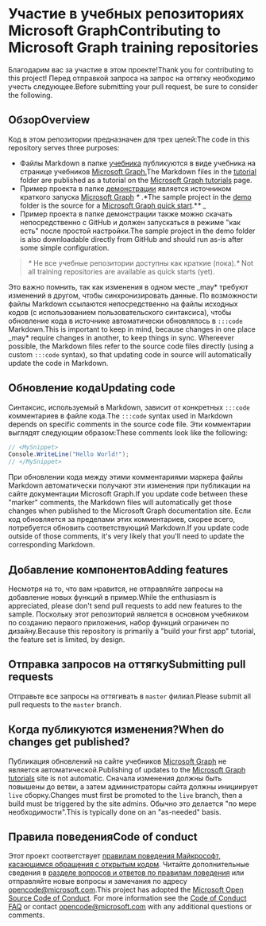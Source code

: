 # <a name="contributing-to-microsoft-graph-training-repositories"></a><span data-ttu-id="96ce6-101">Участие в учебных репозиториях Microsoft Graph</span><span class="sxs-lookup"><span data-stu-id="96ce6-101">Contributing to Microsoft Graph training repositories</span></span>

<span data-ttu-id="96ce6-102">Благодарим вас за участие в этом проекте!</span><span class="sxs-lookup"><span data-stu-id="96ce6-102">Thank you for contributing to this project!</span></span> <span data-ttu-id="96ce6-103">Перед отправкой запроса на запрос на оттягку необходимо учесть следующее.</span><span class="sxs-lookup"><span data-stu-id="96ce6-103">Before submitting your pull request, be sure to consider the following.</span></span>

## <a name="overview"></a><span data-ttu-id="96ce6-104">Обзор</span><span class="sxs-lookup"><span data-stu-id="96ce6-104">Overview</span></span>

<span data-ttu-id="96ce6-105">Код в этом репозитории предназначен для трех целей:</span><span class="sxs-lookup"><span data-stu-id="96ce6-105">The code in this repository serves three purposes:</span></span>

- <span data-ttu-id="96ce6-106">Файлы Markdown в папке [учебника](/tutorial) публикуются в виде учебника на странице учебников [Microsoft Graph.](https://docs.microsoft.com/graph/tutorials)</span><span class="sxs-lookup"><span data-stu-id="96ce6-106">The Markdown files in the [tutorial](/tutorial) folder are published as a tutorial on the [Microsoft Graph tutorials](https://docs.microsoft.com/graph/tutorials) page.</span></span>
- <span data-ttu-id="96ce6-107">Пример проекта в папке [демонстрации](/demo) является источником краткого запуска [Microsoft Graph](https://developer.microsoft.com/graph/quick-start) *\** .\*</span><span class="sxs-lookup"><span data-stu-id="96ce6-107">The sample project in the [demo](/demo) folder is the source for a [Microsoft Graph quick start](https://developer.microsoft.com/graph/quick-start).\**\** _</span></span>
- <span data-ttu-id="96ce6-108">Пример проекта в папке демонстрации также можно скачать непосредственно с GitHub и должен запускаться в режиме "как есть" после простой настройки.</span><span class="sxs-lookup"><span data-stu-id="96ce6-108">The sample project in the demo folder is also downloadable directly from GitHub and should run as-is after some simple configuration.</span></span>

> <span data-ttu-id="96ce6-109">_*\**_ Не все учебные репозитории доступны как краткие (пока).</span><span class="sxs-lookup"><span data-stu-id="96ce6-109">_*\**_ Not all training repositories are available as quick starts (yet).</span></span>

<span data-ttu-id="96ce6-110">Это важно помнить, так как изменения в одном месте _may\* требуют изменений в другом, чтобы синхронизировать данные. По возможности файлы Markdown ссылаются непосредственно на файлы исходных кодов (с использованием пользовательского синтаксиса), чтобы обновление кода в источнике автоматически обновлялось в `:::code` Markdown.</span><span class="sxs-lookup"><span data-stu-id="96ce6-110">This is important to keep in mind, because changes in one place _may\* require changes in another, to keep things in sync. Whereever possible, the Markdown files refer to the source code files directly (using a custom `:::code` syntax), so that updating code in source will automatically update the code in Markdown.</span></span>

## <a name="updating-code"></a><span data-ttu-id="96ce6-111">Обновление кода</span><span class="sxs-lookup"><span data-stu-id="96ce6-111">Updating code</span></span>

<span data-ttu-id="96ce6-112">Синтаксис, используемый в Markdown, зависит от конкретных `:::code` комментариев в файле кода.</span><span class="sxs-lookup"><span data-stu-id="96ce6-112">The `:::code` syntax used in Markdown depends on specific comments in the source code file.</span></span> <span data-ttu-id="96ce6-113">Эти комментарии выглядят следующим образом:</span><span class="sxs-lookup"><span data-stu-id="96ce6-113">These comments look like the following:</span></span>

```csharp
// <MySnippet>
Console.WriteLine("Hello World!");
// </MySnippet>
```

<span data-ttu-id="96ce6-114">При обновлении кода между этими комментариями маркера файлы Markdown автоматически получают эти изменения при публикации на сайте документации Microsoft Graph.</span><span class="sxs-lookup"><span data-stu-id="96ce6-114">If you update code between these "marker" comments, the Markdown files will automatically get those changes when published to the Microsoft Graph documentation site.</span></span> <span data-ttu-id="96ce6-115">Если код обновляется за пределами этих комментариев, скорее всего, потребуется обновить соответствующий Markdown.</span><span class="sxs-lookup"><span data-stu-id="96ce6-115">If you update code outside of those comments, it's very likely that you'll need to update the corresponding Markdown.</span></span>

## <a name="adding-features"></a><span data-ttu-id="96ce6-116">Добавление компонентов</span><span class="sxs-lookup"><span data-stu-id="96ce6-116">Adding features</span></span>

<span data-ttu-id="96ce6-117">Несмотря на то, что вам нравится, не отправляйте запросы на добавление новых функций в пример.</span><span class="sxs-lookup"><span data-stu-id="96ce6-117">While the enthusiasm is appreciated, please don't send pull requests to add new features to the sample.</span></span> <span data-ttu-id="96ce6-118">Поскольку этот репозиторий является в основном учебником по созданию первого приложения, набор функций ограничен по дизайну.</span><span class="sxs-lookup"><span data-stu-id="96ce6-118">Because this repository is primarily a "build your first app" tutorial, the feature set is limited, by design.</span></span>

## <a name="submitting-pull-requests"></a><span data-ttu-id="96ce6-119">Отправка запросов на оттягку</span><span class="sxs-lookup"><span data-stu-id="96ce6-119">Submitting pull requests</span></span>

<span data-ttu-id="96ce6-120">Отправьте все запросы на оттягивать в `master` филиал.</span><span class="sxs-lookup"><span data-stu-id="96ce6-120">Please submit all pull requests to the `master` branch.</span></span>

## <a name="when-do-changes-get-published"></a><span data-ttu-id="96ce6-121">Когда публикуются изменения?</span><span class="sxs-lookup"><span data-stu-id="96ce6-121">When do changes get published?</span></span>

<span data-ttu-id="96ce6-122">Публикация обновлений на сайте учебников [Microsoft Graph](https://docs.microsoft.com/graph/tutorials) не является автоматической.</span><span class="sxs-lookup"><span data-stu-id="96ce6-122">Publishing of updates to the [Microsoft Graph tutorials](https://docs.microsoft.com/graph/tutorials) site is not automatic.</span></span> <span data-ttu-id="96ce6-123">Сначала изменения должны быть повышены до ветви, а затем администраторы сайта должны инициирует `live` сборку.</span><span class="sxs-lookup"><span data-stu-id="96ce6-123">Changes must first be promoted to the `live` branch, then a build must be triggered by the site admins.</span></span> <span data-ttu-id="96ce6-124">Обычно это делается "по мере необходимости".</span><span class="sxs-lookup"><span data-stu-id="96ce6-124">This is typically done on an "as-needed" basis.</span></span>

## <a name="code-of-conduct"></a><span data-ttu-id="96ce6-125">Правила поведения</span><span class="sxs-lookup"><span data-stu-id="96ce6-125">Code of conduct</span></span>

<span data-ttu-id="96ce6-p106">Этот проект соответствует [правилам поведения Майкрософт, касающимся обращения с открытым кодом](https://opensource.microsoft.com/codeofconduct/). Читайте дополнительные сведения в [разделе вопросов и ответов по правилам поведения](https://opensource.microsoft.com/codeofconduct/faq/) или отправляйте новые вопросы и замечания по адресу [opencode@microsoft.com](mailto:opencode@microsoft.com).</span><span class="sxs-lookup"><span data-stu-id="96ce6-p106">This project has adopted the [Microsoft Open Source Code of Conduct](https://opensource.microsoft.com/codeofconduct/). For more information see the [Code of Conduct FAQ](https://opensource.microsoft.com/codeofconduct/faq/) or contact [opencode@microsoft.com](mailto:opencode@microsoft.com) with any additional questions or comments.</span></span>
